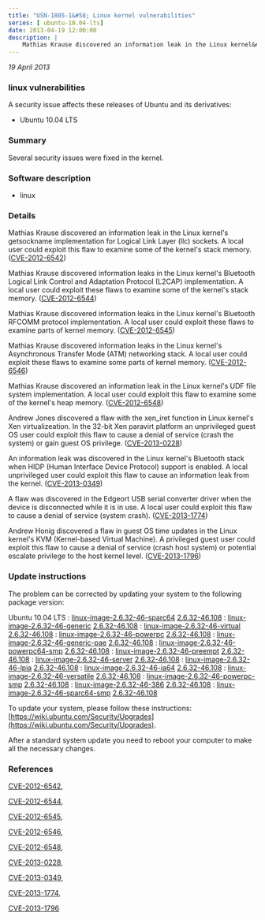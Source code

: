 ```yaml
---
title: "USN-1805-1&#58; Linux kernel vulnerabilities"
series: [ ubuntu-10.04-lts]
date: 2013-04-19 12:00:00
description: |
    Mathias Krause discovered an information leak in the Linux kernel&#39;s getsockname implementation for Logical Link Layer (llc) sockets. A local user could exploit this flaw to examine some of the kernel&#39;s stack memory. ([CVE-2012-6542](http://people.ubuntu.com/~ubuntu-security/cve/CVE-2012-6542))
--- 
```

 
 

*19 April 2013*

### linux vulnerabilities

A security issue affects these releases of Ubuntu and its derivatives:

* Ubuntu 10.04 LTS

### Summary

Several security issues were fixed in the kernel. 

### Software description

* linux 

### Details

Mathias Krause discovered an information leak in the Linux kernel&#39;s getsockname implementation for Logical Link Layer (llc) sockets. A local user could exploit this flaw to examine some of the kernel&#39;s stack memory. ([CVE-2012-6542](http://people.ubuntu.com/~ubuntu-security/cve/CVE-2012-6542))

Mathias Krause discovered information leaks in the Linux kernel&#39;s Bluetooth Logical Link Control and Adaptation Protocol (L2CAP) implementation. A local user could exploit these flaws to examine some of the kernel&#39;s stack memory. ([CVE-2012-6544](http://people.ubuntu.com/~ubuntu-security/cve/CVE-2012-6544))

Mathias Krause discovered information leaks in the Linux kernel&#39;s Bluetooth RFCOMM protocol implementation. A local user could exploit these flaws to examine parts of kernel memory. ([CVE-2012-6545](http://people.ubuntu.com/~ubuntu-security/cve/CVE-2012-6545))

Mathias Krause discovered information leaks in the Linux kernel&#39;s Asynchronous Transfer Mode (ATM) networking stack. A local user could exploit these flaws to examine some parts of kernel memory. ([CVE-2012-6546](http://people.ubuntu.com/~ubuntu-security/cve/CVE-2012-6546))

Mathias Krause discovered an information leak in the Linux kernel&#39;s UDF file system implementation. A local user could exploit this flaw to examine some of the kernel&#39;s heap memory. ([CVE-2012-6548](http://people.ubuntu.com/~ubuntu-security/cve/CVE-2012-6548))

Andrew Jones discovered a flaw with the xen_iret function in Linux kernel&#39;s Xen virtualizeation. In the 32-bit Xen paravirt platform an unprivileged guest OS user could exploit this flaw to cause a denial of service (crash the system) or gain guest OS privilege. ([CVE-2013-0228](http://people.ubuntu.com/~ubuntu-security/cve/CVE-2013-0228))

An information leak was discovered in the Linux kernel&#39;s Bluetooth stack when HIDP (Human Interface Device Protocol) support is enabled. A local unprivileged user could exploit this flaw to cause an information leak from the kernel. ([CVE-2013-0349](http://people.ubuntu.com/~ubuntu-security/cve/CVE-2013-0349))

A flaw was discovered in the Edgeort USB serial converter driver when the device is disconnected while it is in use. A local user could exploit this flaw to cause a denial of service (system crash). ([CVE-2013-1774](http://people.ubuntu.com/~ubuntu-security/cve/CVE-2013-1774))

Andrew Honig discovered a flaw in guest OS time updates in the Linux kernel&#39;s KVM (Kernel-based Virtual Machine). A privileged guest user could exploit this flaw to cause a denial of service (crash host system) or potential escalate privilege to the host kernel level. ([CVE-2013-1796](http://people.ubuntu.com/~ubuntu-security/cve/CVE-2013-1796)) 

### Update instructions

The problem can be corrected by updating your system to the following package version:

Ubuntu 10.04 LTS
 : [linux-image-2.6.32-46-sparc64](https://launchpad.net/ubuntu/+source/linux) <span> [2.6.32-46.108](https://launchpad.net/ubuntu/+source/linux/2.6.32-46.108) </span> 
 : [linux-image-2.6.32-46-generic](https://launchpad.net/ubuntu/+source/linux) <span> [2.6.32-46.108](https://launchpad.net/ubuntu/+source/linux/2.6.32-46.108) </span> 
 : [linux-image-2.6.32-46-virtual](https://launchpad.net/ubuntu/+source/linux) <span> [2.6.32-46.108](https://launchpad.net/ubuntu/+source/linux/2.6.32-46.108) </span> 
 : [linux-image-2.6.32-46-powerpc](https://launchpad.net/ubuntu/+source/linux) <span> [2.6.32-46.108](https://launchpad.net/ubuntu/+source/linux/2.6.32-46.108) </span> 
 : [linux-image-2.6.32-46-generic-pae](https://launchpad.net/ubuntu/+source/linux) <span> [2.6.32-46.108](https://launchpad.net/ubuntu/+source/linux/2.6.32-46.108) </span> 
 : [linux-image-2.6.32-46-powerpc64-smp](https://launchpad.net/ubuntu/+source/linux) <span> [2.6.32-46.108](https://launchpad.net/ubuntu/+source/linux/2.6.32-46.108) </span> 
 : [linux-image-2.6.32-46-preempt](https://launchpad.net/ubuntu/+source/linux) <span> [2.6.32-46.108](https://launchpad.net/ubuntu/+source/linux/2.6.32-46.108) </span> 
 : [linux-image-2.6.32-46-server](https://launchpad.net/ubuntu/+source/linux) <span> [2.6.32-46.108](https://launchpad.net/ubuntu/+source/linux/2.6.32-46.108) </span> 
 : [linux-image-2.6.32-46-lpia](https://launchpad.net/ubuntu/+source/linux) <span> [2.6.32-46.108](https://launchpad.net/ubuntu/+source/linux/2.6.32-46.108) </span> 
 : [linux-image-2.6.32-46-ia64](https://launchpad.net/ubuntu/+source/linux) <span> [2.6.32-46.108](https://launchpad.net/ubuntu/+source/linux/2.6.32-46.108) </span> 
 : [linux-image-2.6.32-46-versatile](https://launchpad.net/ubuntu/+source/linux) <span> [2.6.32-46.108](https://launchpad.net/ubuntu/+source/linux/2.6.32-46.108) </span> 
 : [linux-image-2.6.32-46-powerpc-smp](https://launchpad.net/ubuntu/+source/linux) <span> [2.6.32-46.108](https://launchpad.net/ubuntu/+source/linux/2.6.32-46.108) </span> 
 : [linux-image-2.6.32-46-386](https://launchpad.net/ubuntu/+source/linux) <span> [2.6.32-46.108](https://launchpad.net/ubuntu/+source/linux/2.6.32-46.108) </span> 
 : [linux-image-2.6.32-46-sparc64-smp](https://launchpad.net/ubuntu/+source/linux) <span> [2.6.32-46.108](https://launchpad.net/ubuntu/+source/linux/2.6.32-46.108) </span> 

To update your system, please follow these instructions: [https://wiki.ubuntu.com/Security/Upgrades](https://wiki.ubuntu.com/Security/Upgrades).

After a standard system update you need to reboot your computer to make all the necessary changes. 

### References

 
 [CVE-2012-6542](http://people.ubuntu.com/~ubuntu-security/cve/CVE-2012-6542), 

 [CVE-2012-6544](http://people.ubuntu.com/~ubuntu-security/cve/CVE-2012-6544), 

 [CVE-2012-6545](http://people.ubuntu.com/~ubuntu-security/cve/CVE-2012-6545), 

 [CVE-2012-6546](http://people.ubuntu.com/~ubuntu-security/cve/CVE-2012-6546), 

 [CVE-2012-6548](http://people.ubuntu.com/~ubuntu-security/cve/CVE-2012-6548), 

 [CVE-2013-0228](http://people.ubuntu.com/~ubuntu-security/cve/CVE-2013-0228), 

 [CVE-2013-0349](http://people.ubuntu.com/~ubuntu-security/cve/CVE-2013-0349), 

 [CVE-2013-1774](http://people.ubuntu.com/~ubuntu-security/cve/CVE-2013-1774), 

 [CVE-2013-1796](http://people.ubuntu.com/~ubuntu-security/cve/CVE-2013-1796)
 

